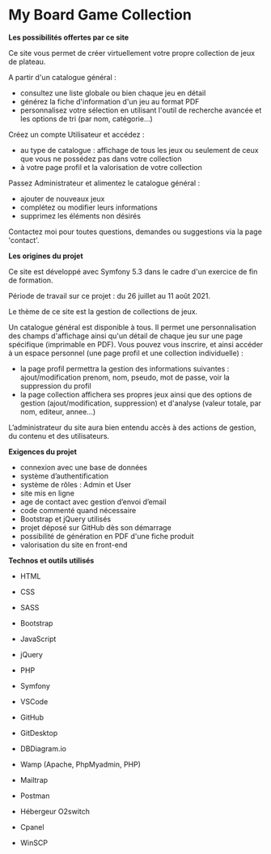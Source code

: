 # My Board Game Collection

**Les possibilités offertes par ce site**

Ce site vous permet de créer virtuellement votre propre collection de jeux de plateau.

A partir d'un catalogue général :
- consultez une liste globale ou bien chaque jeu en détail
- générez la fiche d'information d'un jeu au format PDF
- personnalisez votre sélection en utilisant l'outil de recherche avancée et les options de tri (par nom, catégorie...)

Créez un compte Utilisateur et accédez :
- au type de catalogue : affichage de tous les jeux ou seulement de ceux que vous ne possédez pas dans votre collection
- à votre page profil et la valorisation de votre collection

Passez Administrateur et alimentez le catalogue général :
- ajouter de nouveaux jeux
- complétez ou modifier leurs informations
- supprimez les éléments non désirés

Contactez moi pour toutes questions, demandes ou suggestions via la page 'contact'.

**Les origines du projet**

Ce site est développé avec Symfony 5.3 dans le cadre d'un exercice de fin de formation.

Période de travail sur ce projet : du 26 juillet au 11 août 2021.

Le thème de ce site est la gestion de collections de jeux.

Un catalogue général est disponible à tous. Il permet une personnalisation des champs d'affichage ainsi qu'un détail de chaque jeu sur une page spécifique (imprimable en PDF). Vous pouvez vous inscrire, et ainsi accéder à un espace personnel (une page profil et une collection individuelle) :

- la page profil permettra la gestion des informations suivantes : ajout/modification prenom, nom, pseudo, mot de passe, voir la suppression du profil
- la page collection affichera ses propres jeux ainsi que des options de gestion (ajout/modification, suppression) et d'analyse (valeur totale, par nom, editeur, annee...)

L’administrateur du site aura bien entendu accès à des actions de gestion, du contenu et des utilisateurs.

**Exigences du projet**

- connexion avec une base de données
- système d’authentification
- système de rôles : Admin et User
- site mis en ligne
- age de contact avec gestion d’envoi d’email
- code commenté quand nécessaire
- Bootstrap et jQuery utilisés
- projet déposé sur GitHub dès son démarrage
- possibilité de génération en PDF d'une fiche produit
- valorisation du site en front-end

**Technos et outils utilisés**

- HTML
- CSS
- SASS
- Bootstrap
- JavaScript
- jQuery
- PHP
- Symfony

- VSCode
- GitHub
- GitDesktop
- DBDiagram.io
- Wamp (Apache, PhpMyadmin, PHP)
- Mailtrap
- Postman
- Hébergeur O2switch
- Cpanel
- WinSCP